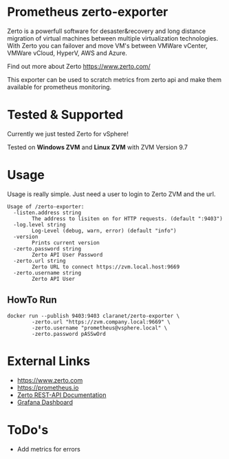 
Prometheus zerto-exporter
==============================

Zerto is a powerfull software for desaster&recovery and long distance migration of virtual machines between multiple virtualization technologies. With Zerto you can failover and move VM's between VMWare vCenter, VMWare vCloud, HyperV, AWS and Azure.

Find out more about Zerto https://www.zerto.com/

This exporter can be used to scratch metrics from zerto api and make them available for prometheus monitoring.

Tested & Supported
=============

Currently we just tested Zerto for vSphere!

Tested on __Windows ZVM__ and __Linux ZVM__ with ZVM Version 9.7

Usage
=======

Usage is really simple. Just need a user to login to Zerto ZVM and the url.

```
Usage of /zerto-exporter:
  -listen.address string
        The address to lisiten on for HTTP requests. (default ":9403")
  -log.level string
        Log-Level (debug, warn, error) (default "info")
  -version
        Prints current version
  -zerto.password string
        Zerto API User Password
  -zerto.url string
        Zerto URL to connect https://zvm.local.host:9669
  -zerto.username string
        Zerto API User
```

HowTo Run
---------------

```
docker run --publish 9403:9403 claranet/zerto-exporter \
		-zerto.url "https://zvm.company.local:9669" \
		-zerto.username "prometheus@vsphere.local" \
		-zerto.password pASSwOrd
```

External Links
==================

* https://www.zerto.com
* https://prometheus.io
* [Zerto REST-API Documentation](https://help.zerto.com/bundle/API.ZVR.HTML)
* [Grafana Dashboard](https://grafana.com/dashboards/3765)

ToDo's
=======

* Add metrics for errors
